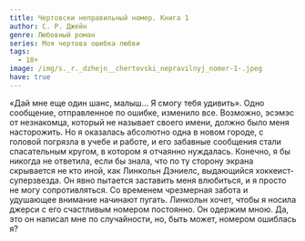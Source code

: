 ```yaml
---
title: Чертовски неправильный номер. Книга 1
author: С. Р. Джейн
genre: Любовный роман
series: Моя чертова ошибка любви
tags:
  - 18+
image: /img/s._r._dzhejn__chertovski_nepravilnyj_nomer-1-.jpeg
have: true
---
```

«Дай мне еще один шанс, малыш… Я смогу тебя удивить». Одно сообщение, отправленное по ошибке, изменило все. Возможно, эсэмэс от незнакомца, который не называет своего имени, должно было меня насторожить. Но я оказалась абсолютно одна в новом городе, с головой погрязла в учебе и работе, и его забавные сообщения стали спасательным кругом, в котором я отчаянно нуждалась. Конечно, я бы никогда не ответила, если бы знала, что по ту сторону экрана скрывается не кто иной, как Линкольн Дэниелс, выдающийся хоккеист-суперзвезда. Он явно пытается заставить меня влюбиться, и я просто не могу сопротивляться. Со временем чрезмерная забота и удушающее внимание начинают пугать. Линкольн хочет, чтобы я носила джерси с его счастливым номером постоянно. Он одержим мною. Да, это он написал мне по случайности, но, быть может, номером ошиблась я?